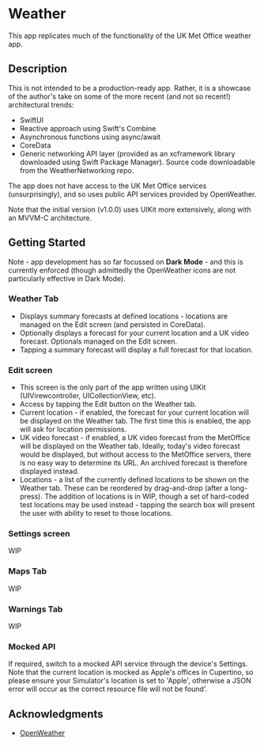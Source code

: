 # Weather

This app replicates much of the functionality of the UK Met Office weather app.

## Description

This is not intended to be a production-ready app. Rather, it is a showcase of the author's take on some of the more recent (and not so recent!) architectural trends:
 
* SwiftUI
* Reactive approach using Swift's Combine
* Asynchronous functions using async/await
* CoreData
* Generic networking API layer (provided as an xcframework library downloaded using Swift Package Manager). Source code downloadable from the WeatherNetworking repo. 

The app does not have access to the UK Met Office services (unsurprisingly), and so uses public API services provided by OpenWeather. 

Note that the initial version (v1.0.0) uses UIKit more extensively, along with an MVVM-C architecture.

## Getting Started

Note - app development has so far focussed on **Dark Mode** - and this is currently enforced (though admittedly the OpenWeather icons are not particularly effective in Dark Mode).

### Weather Tab

* Displays summary forecasts at defined locations - locations are managed on the Edit screen (and persisted in CoreData).
* Optionally displays a forecast for your current location and a UK video forecast. Optionals managed on the Edit screen.
* Tapping a summary forecast will display a full forecast for that location.

### Edit screen

* This screen is the only part of the app written using UIKit (UIVirewcontroller, UICollectionView, etc).
* Access by tapping the Edit button on the Weather tab.
* Current location - if enabled, the forecast for your current location will be displayed on the Weather tab. The first time this is enabled, the app will ask for location permissions.
* UK video forecast - if enabled, a UK video forecast from the MetOffice will be displayed on the Weather tab. Ideally, today's video forecast would be displayed, but without access to the MetOffice servers, there is no easy way to determine its URL. An archived forecast is therefore displayed instead.
* Locations - a list of the currently defined locations to be shown on the Weather tab. These can be reordered by drag-and-drop (after a long-press). The addition of locations is in WIP, though a set of hard-coded test locations may be used instead - tapping the search box will present the user with ability to reset to those locations.

### Settings screen

WIP

### Maps Tab

WIP

### Warnings Tab

WIP

### Mocked API

If required, switch to a mocked API service through the device's Settings. Note that the current location is mocked as Apple's offices in Cupertino, so please ensure your Simulator's location is set to 'Apple', otherwise a JSON error will occur as the correct resource file will not be found'.

## Acknowledgments

* [OpenWeather](https://openweathermap.org)
